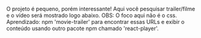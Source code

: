 O projeto é pequeno, porém interessante! Aqui você pesquisar trailer/filme e o vídeo será mostrado logo abaixo. 
OBS: O foco aqui não é o css.
Aprendizado: npm 'movie-trailer' para encontrar essas URLs e exibir o conteúdo usando outro pacote npm chamado 'react-player'.
